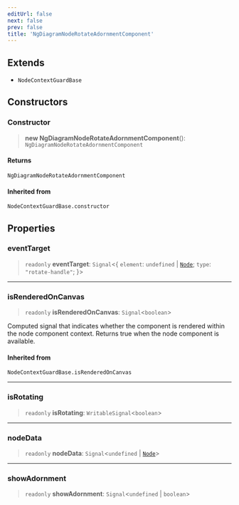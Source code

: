 ```yaml
---
editUrl: false
next: false
prev: false
title: 'NgDiagramNodeRotateAdornmentComponent'
---
```


## Extends

- `NodeContextGuardBase`

## Constructors

### Constructor

> **new NgDiagramNodeRotateAdornmentComponent**(): `NgDiagramNodeRotateAdornmentComponent`

#### Returns

`NgDiagramNodeRotateAdornmentComponent`

#### Inherited from

`NodeContextGuardBase.constructor`

## Properties

### eventTarget

> `readonly` **eventTarget**: `Signal`\<\{ `element`: `undefined` \| [`Node`](/api/types/node/); `type`: `"rotate-handle"`; \}\>

---

### isRenderedOnCanvas

> `readonly` **isRenderedOnCanvas**: `Signal`\<`boolean`\>

Computed signal that indicates whether the component is rendered within the node component context.
Returns true when the node component is available.

#### Inherited from

`NodeContextGuardBase.isRenderedOnCanvas`

---

### isRotating

> `readonly` **isRotating**: `WritableSignal`\<`boolean`\>

---

### nodeData

> `readonly` **nodeData**: `Signal`\<`undefined` \| [`Node`](/api/types/node/)\>

---

### showAdornment

> `readonly` **showAdornment**: `Signal`\<`undefined` \| `boolean`\>

